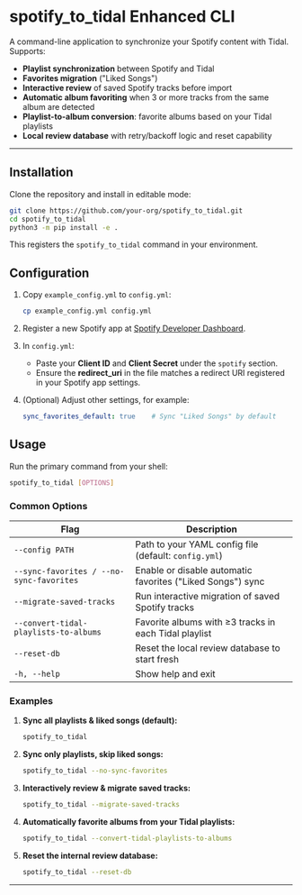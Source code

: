 # spotify\_to\_tidal Enhanced CLI

A command-line application to synchronize your Spotify content with Tidal. Supports:

* **Playlist synchronization** between Spotify and Tidal
* **Favorites migration** ("Liked Songs")
* **Interactive review** of saved Spotify tracks before import
* **Automatic album favoriting** when 3 or more tracks from the same album are detected
* **Playlist-to-album conversion**: favorite albums based on your Tidal playlists
* **Local review database** with retry/backoff logic and reset capability

---

## Installation

Clone the repository and install in editable mode:

```bash
git clone https://github.com/your-org/spotify_to_tidal.git
cd spotify_to_tidal
python3 -m pip install -e .
```

This registers the `spotify_to_tidal` command in your environment.

## Configuration

1. Copy `example_config.yml` to `config.yml`:

   ```bash
   cp example_config.yml config.yml
   ```
2. Register a new Spotify app at [Spotify Developer Dashboard](https://developer.spotify.com/dashboard/applications).
3. In `config.yml`:

   * Paste your **Client ID** and **Client Secret** under the `spotify` section.
   * Ensure the **redirect\_uri** in the file matches a redirect URI registered in your Spotify app settings.
4. (Optional) Adjust other settings, for example:

   ```yaml
   sync_favorites_default: true    # Sync "Liked Songs" by default
   ```

## Usage

Run the primary command from your shell:

```bash
spotify_to_tidal [OPTIONS]
```

### Common Options

| Flag                                     | Description                                                |
| ---------------------------------------- | ---------------------------------------------------------- |
| `--config PATH`                          | Path to your YAML config file (default: `config.yml`)      |
| `--sync-favorites / --no-sync-favorites` | Enable or disable automatic favorites ("Liked Songs") sync |
| `--migrate-saved-tracks`                 | Run interactive migration of saved Spotify tracks          |
| `--convert-tidal-playlists-to-albums`    | Favorite albums with ≥3 tracks in each Tidal playlist      |
| `--reset-db`                             | Reset the local review database to start fresh             |
| `-h, --help`                             | Show help and exit                                         |

### Examples

1. **Sync all playlists & liked songs (default):**

   ```bash
   spotify_to_tidal
   ```

2. **Sync only playlists, skip liked songs:**

   ```bash
   spotify_to_tidal --no-sync-favorites
   ```

3. **Interactively review & migrate saved tracks:**

   ```bash
   spotify_to_tidal --migrate-saved-tracks
   ```

4. **Automatically favorite albums from your Tidal playlists:**

   ```bash
   spotify_to_tidal --convert-tidal-playlists-to-albums
   ```

5. **Reset the internal review database:**

   ```bash
   spotify_to_tidal --reset-db
   ```

---

##
